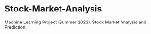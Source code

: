 # Stock-Market-Analysis
Machine Learning Project (Summer 2023). Stock Market Analysis and Prediction.
